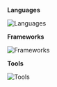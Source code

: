 **Languages**

![Languages](https://skillicons.dev/icons?i=js,ts,py,html,css,lua,sql)

**Frameworks**

![Frameworks](https://skillicons.dev/icons?i=nextjs,react,express,tailwind,flask)

**Tools**

![Tools](https://skillicons.dev/icons?i=github,figma,linux,vscode)
